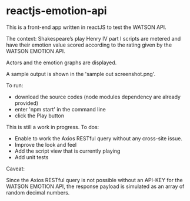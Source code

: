 # reactjs-emotion-api

This is a front-end app written in reactJS to test the WATSON API.

The context: Shakespeare’s play Henry IV part I scripts are metered and have their emotion value scored according to the rating given by the WATSON EMOTION API.

Actors and the emotion graphs are displayed.

A sample output is shown in the 'sample out screenshot.png'.

To run: 
  - download the source codes (node modules dependency are already provided)
  - enter 'npm start' in the command line
  - click the Play button


This is still a work in progress.
To dos:
  - Enable to work the Axios RESTful query without any cross-site issue.
  - Improve the look and feel
  - Add the script view that is currently playing
  - Add unit tests

Caveat:

Since the Axios RESTful query is not possible without an API-KEY for the WATSON EMOTION API, the response payload is simulated as an array of random decimal numbers.
   
   
